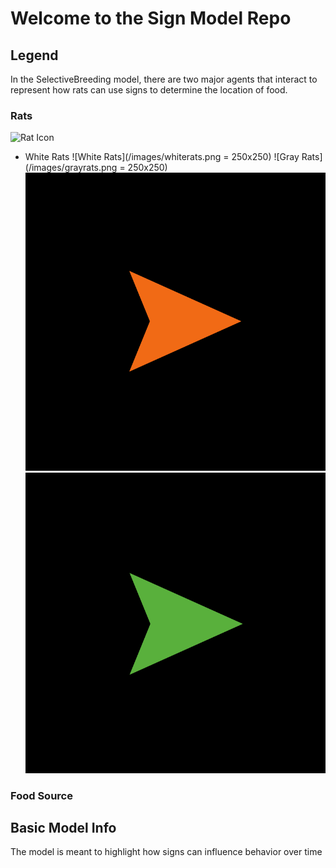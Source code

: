 # Welcome to the Sign Model Repo

## Legend

In the SelectiveBreeding model, there are two major agents that interact
to represent how rats can use signs to determine the location of food.

### Rats
![Rat Icon](http://ccl.northwestern.edu/netlogo/5.0/docs/images/defaultlinkshape.gif)

 - White Rats
 ![White Rats](/images/whiterats.png = 250x250)
 ![Gray Rats](/images/grayrats.png = 250x250)
 ![Orange Rats](/images/orangerats.png)
 ![Green Rats](/images/greenrats.png)

### Food Source

## Basic Model Info

The model is meant to highlight how signs can influence behavior over time
